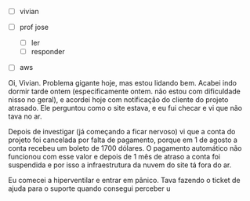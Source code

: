 - [ ] vivian
- [ ] prof jose
	- [ ] ler
	- [ ] responder
- [ ] aws


Oi, Vivian. Problema gigante hoje, mas estou lidando bem. Acabei indo dormir tarde ontem (especificamente ontem. não estou com dificuldade nisso no geral), e acordei hoje com notificação do cliente do projeto atrasado. Ele perguntou como o site estava, e eu fui checar e vi que não tava no ar.

Depois de investigar (já começando a ficar nervoso) vi que a conta do projeto foi cancelada por falta de pagamento, porque em 1 de agosto a conta recebeu um boleto de 1700 dólares. O pagamento automático não funcionou com esse valor e depois de 1 mês de atraso a conta foi suspendida e por isso a infraestrutura da nuvem do site tá fora do ar.

Eu comecei a hiperventilar e entrar em pânico. Tava fazendo o ticket de ajuda para o suporte quando consegui perceber u